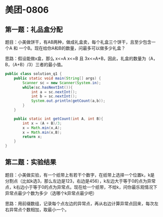 # 美团-0806

## 第一题：礼品盒分配

题目：小美做饼干，有AB两种，做成礼盒卖，每个礼盒三个饼干，且至少包含一个A 和 一个B。现在给你A和B的数量，问最多可以做多少礼盒？

思路：假设能做x盒，那么 x<=A x<=B 且 3x<=A+B，因此，礼盒的数量为（A，B，（A+B）/3）三者的最小值。

```Java
public class solution_q1 {
    public static void main(String[] args) {
        Scanner sc = new Scanner(System.in);
        while(sc.hasNextInt()){
            int a = sc.nextInt();
            int b = sc.nextInt();
            System.out.println(getCount(a,b));
        }
    }

    public static int getCount(int A, int B){
        int x = (A + B)/3;
        x = Math.min(x,A);
        x = Math.min(x,B);
        return x;
    }
}
```



## 第二题：实验结果

题目：小美做实验，有一个纸带上有若干个数字，在纸带上选择一个位置k，k是分割点（比如k选3，那么左边是123，右边是456），k左边大于等于0的点为异常点，k右边小于等于0的点为异常点。现在给一个纸带，不给k，问你最乐观情况下异常点最少个数为多少（选哪个k异常点最少吧）

思路：用前缀数组，记录每个点左边的异常点，再从右边计算异常点回来，每次左右异常点个数相加，取最小一个。